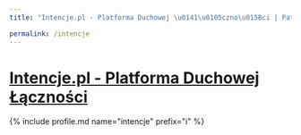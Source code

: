```yaml
---
title: "Intencje.pl - Platforma Duchowej \u0141\u0105czno\u015Bci | Patromierz"

permalink: /intencje
---
```


# [Intencje.pl - Platforma Duchowej Łączności](https://patronite.pl/intencje)

{% include profile.md name="intencje" prefix="i" %}
